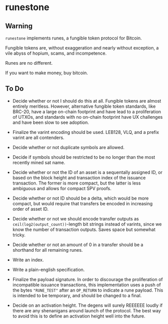 runestone
=========

Warning
-------

`runestone` implements runes, a fungible token protocol for Bitcoin.

Fungible tokens are, without exaggeration and nearly without exception, a vile
abyss of hopium, scams, and incompetence.

Runes are no different.

If you want to make money, buy bitcoin.

To Do
-----

- Decide whether or not I should do this at all. Fungible tokens are almost
  entirely meritless. However, alternative fungible token standards, like
  BRC-20, have a large on-chain footprint and have lead to a proliferation of
  UTXOs, and standards with no on-chain footprint have UX challenges and have
  been slow to see adoption.

- Finalize the varint encoding should be used. LEB128, VLQ, and a prefix varint
  are all contenders.

- Decide whether or not duplicate symbols are allowed.

- Decide if symbols should be restricted to be no longer than the most recently
  mined sat name.

- Decide whether or not the ID of an asset is a sequentally assigned ID, or
  based on the block height and transaction index of the issuance transaction.
  The former is more compact, but the latter is less ambiguous and allows for
  compact SPV proofs.

- Decide whether or not ID should be a delta, which would be more compact,
  but would require that transfers be encoded in increasing order of asset ID.

- Decide whether or not we should encode transfer outputs as
  `ceil(log2(output_count))`-length bit strings instead of varints, since we
  know the number of transaction outputs. Saves space but somewhat tricky.

- Decide whether or not an amount of 0 in a transfer should be a shorthand for
  all remaining runes.

- Write an index.

- Write a plain-english specification.

- Finalize the payload signature. In order to discourage the proliferation of
  incompatible issuance transactions, this implementation uses a push of the
  bytes `"RUNE_TEST"` after an `OP_RETURN` to indicate a rune payload. This is
  intended to be temporary, and should be changed to a final.

- Decide on an activation height. The degens will surely REEEEEE loudly if
  there are any shenanigans around launch of the protocol. The best way to
  avoid this is to define an activation height well into the future.

